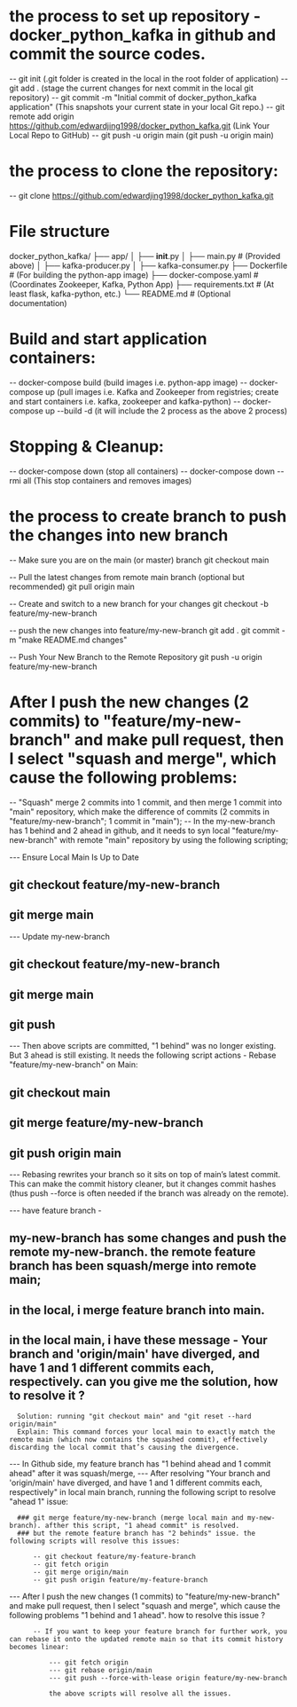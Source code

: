 # the process to set up repository - docker_python_kafka in github and commit the source codes.
-- git init (.git folder is created in the local in the root folder of application) 
-- git add . (stage the current changes for next commit in the local git repository) 
-- git commit -m "Initial commit of docker_python_kafka application" (This snapshots your current state in your local Git repo.) 
-- git remote add origin https://github.com/edwardjing1998/docker_python_kafka.git (Link Your Local Repo to GitHub) 
-- git push -u origin main (git push -u origin main)

# the process to clone the repository:
-- git clone https://github.com/edwardjing1998/docker_python_kafka.git

# File structure 

docker_python_kafka/
├── app/
│   ├── __init__.py
│   ├── main.py            # (Provided above)
│   ├── kafka-producer.py
│   ├── kafka-consumer.py
├── Dockerfile             # (For building the python-app image)
├── docker-compose.yaml    # (Coordinates Zookeeper, Kafka, Python App)
├── requirements.txt       # (At least flask, kafka-python, etc.)
└── README.md              # (Optional documentation)

# Build and start application containers:

-- docker-compose build (build images i.e. python-app image)
-- docker-compose up (pull images i.e. Kafka and Zookeeper from registries; create and start containers i.e. kafka, zookeeper and kafka-python)
-- docker-compose up --build -d (it will include the 2 process as the above 2 process)

# Stopping & Cleanup:

-- docker-compose down (stop all containers)
-- docker-compose down --rmi all (This stop containers and removes images)

# the process to create branch to push the changes into new branch

-- Make sure you are on the main (or master) branch
git checkout main

-- Pull the latest changes from remote main branch (optional but recommended)
git pull origin main

-- Create and switch to a new branch for your changes
git checkout -b feature/my-new-branch

-- push the new changes into feature/my-new-branch
git add .
git commit -m "make README.md changes"

-- Push Your New Branch to the Remote Repository
git push -u origin feature/my-new-branch

# After I push the new changes (2 commits) to "feature/my-new-branch" and make pull request, then I select "squash and merge", which cause the following problems:

-- "Squash" merge 2 commits into 1 commit, and then merge 1 commit into "main" repository, which make the difference of commits (2 commits in "feature/my-new-branch"; 1 commit in "main");
-- In the my-new-branch has 1 behind and 2 ahead in github, and it needs to syn local "feature/my-new-branch" with remote "main" repository by using the following scripting;
   
   --- Ensure Local Main Is Up to Date
   ## git checkout feature/my-new-branch
   ## git merge main

   --- Update my-new-branch
   ## git checkout feature/my-new-branch
   ## git merge main
   ## git push

   --- Then above scripts are committed, "1 behind" was no longer existing. But 3 ahead is still existing. It needs the following script actions - Rebase "feature/my-new-branch" on Main:
   ## git checkout main
   ## git merge feature/my-new-branch
   ## git push origin main

   --- Rebasing rewrites your branch so it sits on top of main’s latest commit. This can make the commit history cleaner, but it changes commit hashes (thus push --force is often needed if the branch was already on the remote).
   
   --- have feature branch -
   ## my-new-branch has some changes and push the remote  my-new-branch. the remote feature branch has been squash/merge into remote main;
   ## in the local, i merge feature branch into main. 
   ## in the local main, i have these message - Your branch and 'origin/main' have diverged, and have 1 and 1 different commits each, respectively. can you give me the solution, how to resolve it ?

      Solution: running "git checkout main" and "git reset --hard origin/main"
      Explain: This command forces your local main to exactly match the remote main (which now contains the squashed commit), effectively discarding the local commit that’s causing the divergence. 

   --- In Github side, my feature branch has "1 behind ahead and 1 commit ahead" after it was squash/merge,
   --- After resolving "Your branch and 'origin/main' have diverged, and have 1 and 1 different commits each, respectively" in local main branch, running the following script to resolve "ahead 1" issue:
      
      ### git merge feature/my-new-branch (merge local main and my-new-branch). afther this script, "1 ahead commit" is resolved.
      ### but the remote feature branch has "2 behinds" issue. the following scripts will resolve this issues:
    
          -- git checkout feature/my-feature-branch
          -- git fetch origin
          -- git merge origin/main
          -- git push origin feature/my-feature-branch

   --- After I push the new changes (1 commits) to "feature/my-new-branch" and make pull request, then I select "squash and merge", which cause the following problems "1 behind and 1 ahead". how to resolve this issue ?

          -- If you want to keep your feature branch for further work, you can rebase it onto the updated remote main so that its commit history becomes linear:
              
              --- git fetch origin
              --- git rebase origin/main
              --- git push --force-with-lease origin feature/my-new-branch

              the above scripts will resolve all the issues.
          


       

   